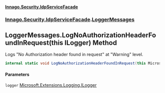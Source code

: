 #### [Innago\.Security\.IdpServiceFacade](../../../../index.md 'index')
### [Innago\.Security\.IdpServiceFacade](../index.md 'Innago\.Security\.IdpServiceFacade').[LoggerMessages](index.md 'Innago\.Security\.IdpServiceFacade\.LoggerMessages')

## LoggerMessages\.LogNoAuthorizationHeaderFoundInRequest\(this ILogger\) Method

Logs "No Authorization header found in request" at "Warning" level\.

```csharp
internal static void LogNoAuthorizationHeaderFoundInRequest(this Microsoft.Extensions.Logging.ILogger logger);
```
#### Parameters

<a name='Innago.Security.IdpServiceFacade.LoggerMessages.LogNoAuthorizationHeaderFoundInRequest(thisMicrosoft.Extensions.Logging.ILogger).logger'></a>

`logger` [Microsoft\.Extensions\.Logging\.ILogger](https://learn.microsoft.com/en-us/dotnet/api/microsoft.extensions.logging.ilogger 'Microsoft\.Extensions\.Logging\.ILogger')